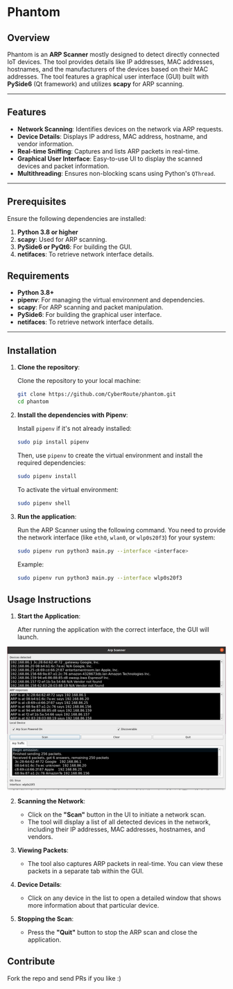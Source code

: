 # Phantom

## Overview
Phantom is an **ARP Scanner** mostly designed to detect directly connected IoT devices. The tool provides details like IP addresses, MAC addresses, hostnames, and the manufacturers of the devices based on their MAC addresses.
The tool features a graphical user interface (GUI) built with **PySide6** (Qt framework) and utilizes **scapy** for ARP scanning.

---

## Features
- **Network Scanning**: Identifies devices on the network via ARP requests.
- **Device Details**: Displays IP address, MAC address, hostname, and vendor information.
- **Real-time Sniffing**: Captures and lists ARP packets in real-time.
- **Graphical User Interface**: Easy-to-use UI to display the scanned devices and packet information.
- **Multithreading**: Ensures non-blocking scans using Python's `QThread`.

---

## Prerequisites

Ensure the following dependencies are installed:

1. **Python 3.8 or higher**
2. **scapy**: Used for ARP scanning.
3. **PySide6 or PyQt6**: For building the GUI.
4. **netifaces**: To retrieve network interface details.

## Requirements

- **Python 3.8+**
- **pipenv**: For managing the virtual environment and dependencies.
- **scapy**: For ARP scanning and packet manipulation.
- **PySide6**: For building the graphical user interface.
- **netifaces**: To retrieve network interface details.

---

## Installation

1. **Clone the repository**:

    Clone the repository to your local machine:

    ```bash
    git clone https://github.com/CyberRoute/phantom.git
    cd phantom
    ```

2. **Install the dependencies with Pipenv**:

    Install `pipenv` if it's not already installed:

    ```bash
    sudo pip install pipenv
    ```

    Then, use `pipenv` to create the virtual environment and install the required dependencies:

    ```bash
    sudo pipenv install
    ```

    To activate the virtual environment:

    ```bash
    sudo pipenv shell
    ```

3. **Run the application**:

    Run the ARP Scanner using the following command. You need to provide the network interface (like `eth0`, `wlan0`, or `wlp0s20f3`) for your system:

    ```bash
    sudo pipenv run python3 main.py --interface <interface>
    ```

    Example:
    ```bash
    sudo pipenv run python3 main.py --interface wlp0s20f3
    ```

## Usage Instructions

1. **Start the Application**:

    After running the application with the correct interface, the GUI will launch.

<div align="center">
    <img src="/images/phantom.png" width="800px"</img>
</div>

2. **Scanning the Network**:

    - Click on the **"Scan"** button in the UI to initiate a network scan.
    - The tool will display a list of all detected devices in the network, including their IP addresses, MAC addresses, hostnames, and vendors.

3. **Viewing Packets**:

    - The tool also captures ARP packets in real-time. You can view these packets in a separate tab within the GUI.

4. **Device Details**:

    - Click on any device in the list to open a detailed window that shows more information about that particular device.

5. **Stopping the Scan**:

    - Press the **"Quit"** button to stop the ARP scan and close the application.

## Contribute
Fork the repo and send PRs if you like :)

